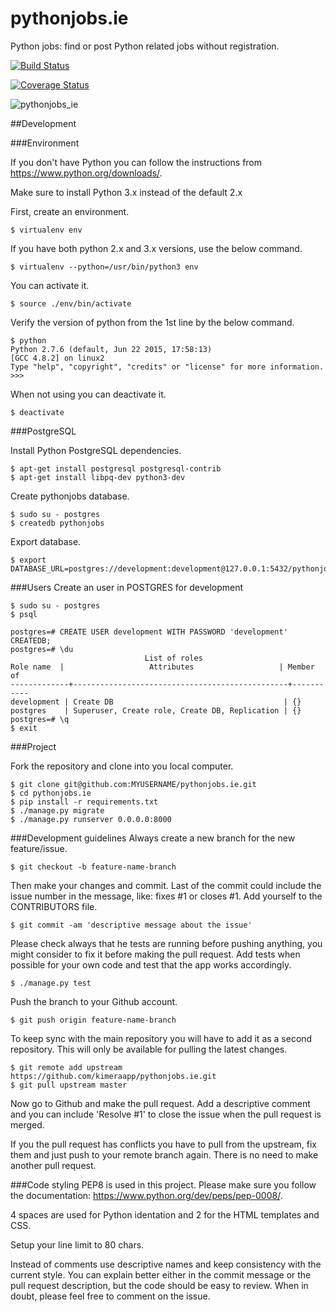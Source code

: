 # pythonjobs.ie
Python jobs: find or post Python related jobs without registration.

[![Build Status](https://travis-ci.org/kimeraapp/pythonjobs.ie.svg?branch=master)](https://travis-ci.org/kimeraapp/pythonjobs.ie)

[![Coverage Status](https://coveralls.io/repos/kimeraapp/pythonjobs.ie/badge.svg?branch=master&service=github)](https://coveralls.io/github/kimeraapp/pythonjobs.ie?branch=master)

![pythonjobs_ie](https://cloud.githubusercontent.com/assets/6503912/10180230/5493706a-6703-11e5-8c31-39b93e2d3fd9.png)

##Development

###Environment

If you don't have Python you can follow the instructions from https://www.python.org/downloads/.

Make sure to install Python 3.x instead of the default 2.x

First, create an environment.
```
$ virtualenv env
```
If you have both python 2.x and 3.x versions, use the below command.
```
$ virtualenv --python=/usr/bin/python3 env
```
You can activate it.
```
$ source ./env/bin/activate
```
Verify the version of python from the 1st line by the below command.
```
$ python
Python 2.7.6 (default, Jun 22 2015, 17:58:13)
[GCC 4.8.2] on linux2
Type "help", "copyright", "credits" or "license" for more information.
>>>
```
When not using you can deactivate it.
```
$ deactivate
```
###PostgreSQL

Install Python PostgreSQL dependencies.
```
$ apt-get install postgresql postgresql-contrib
$ apt-get install libpq-dev python3-dev
```
Create pythonjobs database.
```
$ sudo su - postgres
$ createdb pythonjobs
```
Export database.
```
$ export DATABASE_URL=postgres://development:development@127.0.0.1:5432/pythonjobs
```

###Users
Create an user in POSTGRES for development
```
$ sudo su - postgres
$ psql

postgres=# CREATE USER development WITH PASSWORD 'development' CREATEDB;
postgres=# \du
                              List of roles
Role name  |                   Attributes                   | Member of
-------------+------------------------------------------------+-----------
development | Create DB                                      | {}
postgres    | Superuser, Create role, Create DB, Replication | {}
postgres=# \q
$ exit
```

###Project

Fork the repository and clone into you local computer.

```
$ git clone git@github.com:MYUSERNAME/pythonjobs.ie.git
$ cd pythonjobs.ie
$ pip install -r requirements.txt
$ ./manage.py migrate
$ ./manage.py runserver 0.0.0.0:8000
```

###Development guidelines
Always create a new branch for the new feature/issue.
```
$ git checkout -b feature-name-branch
```
Then make your changes and commit. Last of the commit could include the issue number in the message, like: fixes #1 or closes #1. Add yourself to the CONTRIBUTORS file.
```
$ git commit -am 'descriptive message about the issue'
```
Please check always that he tests are running before pushing anything, you might consider to fix it before making the pull request. Add tests when possible for your own code and test that the app works accordingly.
```
$ ./manage.py test
```
Push the branch to your Github account.
```
$ git push origin feature-name-branch
```
To keep sync with the main repository you will have to add it as a second repository. This will only be available for pulling the latest changes.
```
$ git remote add upstream https://github.com/kimeraapp/pythonjobs.ie.git
$ git pull upstream master
```
Now go to Github and make the pull request. Add a descriptive comment and you can include 'Resolve #1' to close the issue when the pull request is merged.

If you the pull request has conflicts you have to pull from the upstream, fix them and just push to your remote branch again. There is no need to make another pull request.

###Code styling
PEP8 is used in this project. Please make sure you follow the documentation: https://www.python.org/dev/peps/pep-0008/.

4 spaces are used for Python identation and 2 for the HTML templates and CSS.

Setup your line limit to 80 chars.

Instead of comments use descriptive names and keep consistency with the current style. You can explain better either in the commit message or the pull request description, but the code should be easy to review. When in doubt, please feel free to comment on the issue.

